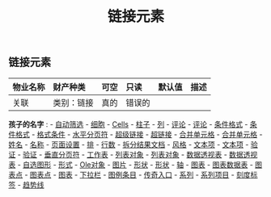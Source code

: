 ﻿---
title: 链接元素
second_title: Aspose.Cells Cloud Documen
type: docs
url: /zh/specification/model/linkelement/
description: Aspose.Cells 云模型规范：LinkElement。轻松处理 Excel 和其他电子表格文档，具有打开、生成、编辑、拆分、合并、比较和转换等功能
weight: 50
---
## **链接元素**

 

|物业名称|财产种类|可空|只读|默认值|描述|
|:- |:- |:- |:- |:- |:- |
|关联|类别：链接|真的|错误的|||

**孩子的名字** : 
	-  [自动筛选](autofilter) 
	-  [细胞](cell) 
	-  [Cells](cells) 
	-  [柱子](column) 
	-  [列](columns) 
	-  [评论](comment) 
	-  [评论](comments) 
	-  [条件格式](conditionalformatting) 
	-  [条件格式](conditionalformattings) 
	-  [格式条件](formatcondition) 
	-  [水平分页符](horizontalpagebreaks) 
	-  [超级链接](hyperlink) 
	-  [超链接](hyperlinks) 
	-  [合并单元格](mergedcell) 
	-  [合并单元格](mergedcells) 
	-  [姓名](name) 
	-  [名称](names) 
	-  [页面设置](pagesetup) 
	-  [排](row) 
	-  [行数](rows) 
	-  [拆分结果文档](splitresultdocument) 
	-  [风格](styles) 
	-  [文本项](textitem) 
	-  [文本项](textitems) 
	-  [验证](validation) 
	-  [验证](validations) 
	-  [垂直分页符](verticalpagebreaks) 
	-  [工作表](worksheets) 
	-  [列表对象](listobject) 
	-  [列表对象](listobjects) 
	-  [数据透视表](pivottable) 
	-  [数据透视表](pivottables) 
	-  [自选图形](autoshapes) 
	-  [形式](forms) 
	-  [Ole对象](oleobjects) 
	-  [图片](pictures) 
	-  [形状](shape) 
	-  [形状](shapes) 
	-  [轴](axis) 
	-  [图表](chart) 
	-  [图表数据表](chartdatatable) 
	-  [图表点](chartpoint) 
	-  [图表点](chartpoints) 
	-  [图表](charts) 
	-  [下拉栏](dropbars) 
	-  [图例条目](legendentries) 
	-  [传奇入口](legendentry) 
	-  [系列](series) 
	-  [系列项目](seriesitems) 
	-  [刻度标签](ticklabels) 
	-  [趋势线](trendlines) 
